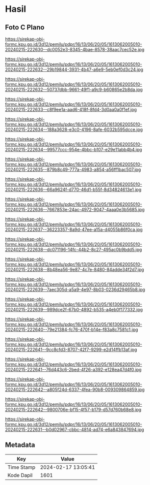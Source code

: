 # Hasil

## Foto C Plano

https://sirekap-obj-formc.kpu.go.id/3d12/pemilu/pdpr/16/13/06/20/05/1613062005010-20240215-222630--dc0052e3-8345-4bae-8578-38aac7cec52e.jpg

https://sirekap-obj-formc.kpu.go.id/3d12/pemilu/pdpr/16/13/06/20/05/1613062005010-20240215-222632--29b19844-3931-4b47-a6e9-5eb0ef0d3c24.jpg

https://sirekap-obj-formc.kpu.go.id/3d12/pemilu/pdpr/16/13/06/20/05/1613062005010-20240215-222632--50737dbb-9661-49f1-a9c9-b60865e2b8da.jpg

https://sirekap-obj-formc.kpu.go.id/3d12/pemilu/pdpr/16/13/06/20/05/1613062005010-20240215-222633--c8f9ee1a-aad6-418f-8fd4-3d0aa0a0f1ef.jpg

https://sirekap-obj-formc.kpu.go.id/3d12/pemilu/pdpr/16/13/06/20/05/1613062005010-20240215-222634--188a3628-e3c0-4196-8afe-6032b595dcce.jpg

https://sirekap-obj-formc.kpu.go.id/3d12/pemilu/pdpr/16/13/06/20/05/1613062005010-20240215-222634--99577ccc-954e-4bbc-b107-e29e11abb4b4.jpg

https://sirekap-obj-formc.kpu.go.id/3d12/pemilu/pdpr/16/13/06/20/05/1613062005010-20240215-222635--879b8c49-777a-4983-a854-a56ff1bac507.jpg

https://sirekap-obj-formc.kpu.go.id/3d12/pemilu/pdpr/16/13/06/20/05/1613062005010-20240215-222636--66a9624f-d770-46d1-b55f-8d34824613e1.jpg

https://sirekap-obj-formc.kpu.go.id/3d12/pemilu/pdpr/16/13/06/20/05/1613062005010-20240215-222636--7667853e-24ac-4972-9047-4aaa0e3b5685.jpg

https://sirekap-obj-formc.kpu.go.id/3d12/pemilu/pdpr/16/13/06/20/05/1613062005010-20240215-222637--36223357-8a9d-47ee-a15a-d4055b86f0ca.jpg

https://sirekap-obj-formc.kpu.go.id/3d12/pemilu/pdpr/16/13/06/20/05/1613062005010-20240215-222638--dc071196-14fc-44b2-8c27-495ac0b9bdd5.jpg

https://sirekap-obj-formc.kpu.go.id/3d12/pemilu/pdpr/16/13/06/20/05/1613062005010-20240215-222638--8b48ea56-9e87-4c7e-8480-84adde34f2d7.jpg

https://sirekap-obj-formc.kpu.go.id/3d12/pemilu/pdpr/16/13/06/20/05/1613062005010-20240215-222639--7aec305d-a5a9-4e97-8b03-0236d29465b8.jpg

https://sirekap-obj-formc.kpu.go.id/3d12/pemilu/pdpr/16/13/06/20/05/1613062005010-20240215-222639--989dce2f-67b0-4892-b535-a4eb0f177332.jpg

https://sirekap-obj-formc.kpu.go.id/3d12/pemilu/pdpr/16/13/06/20/05/1613062005010-20240215-222640--79e21384-fc76-470f-b14e-f83a8c7581c1.jpg

https://sirekap-obj-formc.kpu.go.id/3d12/pemilu/pdpr/16/13/06/20/05/1613062005010-20240215-222641--9cc8cfd3-8707-42f7-9299-e2d14ffb13af.jpg

https://sirekap-obj-formc.kpu.go.id/3d12/pemilu/pdpr/16/13/06/20/05/1613062005010-20240215-222641--76d443c6-2bed-4f26-a392-e128ea47d4f0.jpg

https://sirekap-obj-formc.kpu.go.id/3d12/pemilu/pdpr/16/13/06/20/05/1613062005010-20240215-222642--a805f24d-6337-4fea-90b8-009309864859.jpg

https://sirekap-obj-formc.kpu.go.id/3d12/pemilu/pdpr/16/13/06/20/05/1613062005010-20240215-222642--9800706e-bf15-4f57-b179-d57d760b68e8.jpg

https://sirekap-obj-formc.kpu.go.id/3d12/pemilu/pdpr/16/13/06/20/05/1613062005010-20240215-222631--b0d02967-cbbc-4814-ad74-e6a843847694.jpg


## Metadata

| Key        | Value               |
| ---------- | ------------------- |
| Time Stamp | 2024-02-17 13:05:41 |
| Kode Dapil | 1601                |



